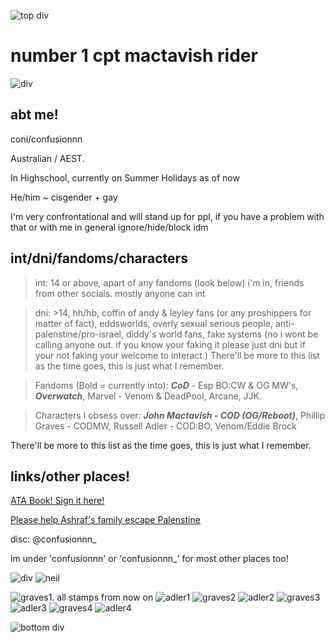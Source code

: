 ![top div](https://64.media.tumblr.com/7b0fd456cd4e2a5d45c01f65e3cd8edc/9f2599789edac1b9-c9/s1280x1920/80b6fc6d47bf2d70dce78aaf1387356b6998d48a.pnj)
# number 1 cpt mactavish rider
![div](https://64.media.tumblr.com/00c0d597c774e27cc335278b13b8b916/9f2599789edac1b9-9f/s1280x1920/101afbced8c70ddd0ec8228a3276708d0901da24.pnj)


## abt me!
coni/confusionnn

Australian / AEST. 

In Highschool, currently on Summer Holidays as of now

He/him ~ cisgender + gay

I'm very confrontational and will stand up for ppl, if you have a problem with that or with me in general ignore/hide/block idm



## int/dni/fandoms/characters
> int: 14 or above, apart of any fandoms (look below) i'm in, friends from other socials. mostly anyone can int

> dni: >14, hh/hb, coffin of andy & leyley fans (or any proshippers for matter of fact), eddsworlds, overly sexual serious people, anti-palenstine/pro-israel, diddy's world fans, fake systems (no i wont be calling anyone out. if you know your faking it please just dni but if your not faking your welcome to interact.) There'll be more to this list as the time goes, this is just what I remember.

> Fandoms (Bold = currently into): ***CoD*** - Esp BO:CW & OG MW's, ***Overwatch***, Marvel - Venom & DeadPool, Arcane, JJK.

> Characters I obsess over: ***John Mactavish - COD (OG/Reboot)***, Phillip Graves - CODMW, Russell Adler - COD:BO, Venom/Eddie Brock

There'll be more to this list as the time goes, this is just what I remember.



## links/other places!
[ATA Book! Sign it here!](https://confusionnn.atabook.org/)

[Please help Ashraf's family escape Palenstine](https://www.gofundme.com/f/please-help-my-family-escape-gaza-for-australia)

disc: @confusionnn_

im under 'confusionnn' or 'confusionnn_' for most other places too!


![div](https://64.media.tumblr.com/00c0d597c774e27cc335278b13b8b916/9f2599789edac1b9-9f/s1280x1920/101afbced8c70ddd0ec8228a3276708d0901da24.pnj)
![neil](https://i.postimg.cc/fTvczSQW/image-removebg-preview.png)


![graves1. all stamps from now on](https://64.media.tumblr.com/d93002c8a03d7bcc6b00fc070d71baa8/cbe4bd3f08862dd7-4b/s100x200/f74884fd10690acbfb1e52c3178aab167b63eefc.gifv) ![adler1](https://64.media.tumblr.com/73a2d7c2d221484e97bee003571dc033/517a72691ffcc9e6-cb/s100x200/f8c74a02702165fdf4ef6258dbaeaf476bfc9ec8.gifv) ![graves2](https://64.media.tumblr.com/d5da57524a01f0cbc278c891a9382d78/cbe4bd3f08862dd7-00/s100x200/e7c9c79ce78354fee75003193c2c25cec06fabb8.gifv) ![adler2](https://64.media.tumblr.com/e92bdd4cf7da9c49b937fa94ac00ca80/517a72691ffcc9e6-10/s100x200/ffbba68b5d8f54608ff9776c3e631cade221002f.gifv) ![graves3](https://64.media.tumblr.com/e700088fbb006490ef80eb8e3bf7b813/cbe4bd3f08862dd7-ca/s100x200/610b3d1734a095024b00a97df7116abfeb4c6e0d.gifv) ![adler3](https://64.media.tumblr.com/976dd0e5855407a5eb9c7fe413a5532d/517a72691ffcc9e6-bb/s100x200/2cb71ddfcac628aeefe6cdea6342a549a6581381.gifv) ![graves4](https://64.media.tumblr.com/9992f12893d96b8ead37772d9c5739c5/cbe4bd3f08862dd7-e9/s100x200/4c41ddd38526007a168be4d9af629e5f5705742d.gifv) ![adler4](https://64.media.tumblr.com/e1921684150c2308b32828774ee3b596/517a72691ffcc9e6-52/s100x200/b4833cf8d592643bf942d858648c93bd6c0aacd9.gifv)


![bottom div](https://64.media.tumblr.com/34bfce253921e8c8ee9323f6e0fae52e/9f2599789edac1b9-f7/s1280x1920/2d40a3cc976ba5b69cf2dd18bee7b72b6a1d2689.pnj)
